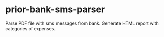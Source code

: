 # prior-bank-sms-parser
Parse PDF file with sms messages from bank. Generate HTML report with categories of expenses.
